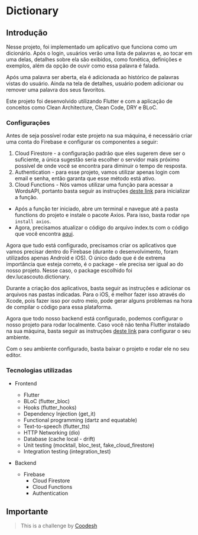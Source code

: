 # Dictionary

## Introdução

Nesse projeto, foi implementado um aplicativo que funciona como um dicionário. Após o login, usuários verão uma lista de palavras e, ao tocar em uma delas, detalhes sobre ela são exibidos, como fonética, definições e exemplos, além da opção de ouvir como essa palavra é falada.

Após uma palavra ser aberta, ela é adicionada ao histórico de palavras vistas do usuário. Ainda na tela de detalhes, usuário podem adicionar ou remover uma palavra dos seus favoritos.

Este projeto foi desenvolvido utilizando Flutter e com a aplicação de conceitos como Clean Architecture, Clean Code, DRY e BLoC.

### Configurações
 
Antes de seja possível rodar este projeto na sua máquina, é necessário criar uma conta do Firebase e configurar os componentes a seguir:

1. Cloud Firestore - a configuração padrão que eles sugerem deve ser o suficiente, a única sugestão seria escolher o servidor mais próximo possível de onde você se encontra para diminuir o tempo de resposta.
2. Authentication - para esse projeto, vamos utilizar apenas login com email e senha, então garanta que esse método está ativo.
3. Cloud Functions - Nós vamos utilizar uma função para acessar a WordsAPI, portanto basta seguir as instruções [deste link](https://firebase.google.com/docs/functions/get-started?gen=1st) para inicializar a função.
  * Após a função ter iniciado, abre um terminal e navegue até a pasta functions do projeto e instale o pacote Axios. Para isso, basta rodar ```npm install axios```.
  * Agora, precisamos atualizar o código do arquivo index.ts com o código que você encontra [aqui](https://github.com/lucasarcouto/dictionary/blob/main/functions/index.ts).

Agora que tudo está configurado, precisamos criar os aplicativos que vamos precisar dentro do Firebase (durante o desenvolvimento, foram utilizados apenas Android e iOS). O único dado que é de extrema importância que esteja correto, é o package - ele precisa ser igual ao do nosso projeto. Nesse caso, o package escolhido foi dev.lucascouto.dictionary.

Durante a criação dos aplicativos, basta seguir as instruções e adicionar os arquivos nas pastas indicadas. Para o iOS, é melhor fazer isso através do Xcode, pois fazer isso por outro meio, pode gerar alguns problemas na hora de compilar o código para essa plataforma.

Agora que todo nosso backend está configurado, podemos configurar o nosso projeto para rodar localmente. Caso você não tenha Flutter instalado na sua máquina, basta seguir as instruções [deste link](https://docs.flutter.dev/get-started/install) para configurar o seu ambiente.

Com o seu ambiente configurado, basta baixar o projeto e rodar ele no seu editor.

### Tecnologias utilizadas

- Frontend
  - Flutter
  - BLoC (flutter_bloc)
  - Hooks (flutter_hooks)
  - Dependency Injection (get_it)
  - Functional programming (dartz and equatable)
  - Text-to-speech (flutter_tts)
  - HTTP Networking (dio)
  - Database (cache local - drift)
  - Unit testing (mocktail, bloc_test, fake_cloud_firestore)
  - Integration testing (integration_test)

- Backend
  - Firebase
    - Cloud Firestore
    - Cloud Functions
    - Authentication

## Importante

>  This is a challenge by [Coodesh](https://coodesh.com/)